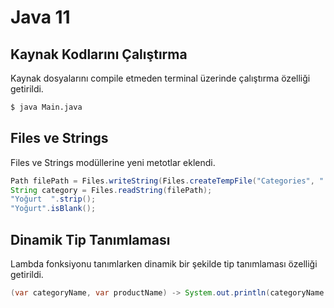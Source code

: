 # Java 11
## Kaynak Kodlarını Çalıştırma
Kaynak dosyalarını compile etmeden terminal üzerinde çalıştırma özelliği getirildi.
```sh
$ java Main.java
```
## Files ve Strings
Files ve Strings modüllerine yeni metotlar eklendi.
```java
Path filePath = Files.writeString(Files.createTempFile("Categories", ".temp"), "Yoğurt");
String category = Files.readString(filePath);
"Yoğurt  ".strip();
"Yoğurt".isBlank();
```
## Dinamik Tip Tanımlaması
Lambda fonksiyonu tanımlarken dinamik bir şekilde tip tanımlaması özelliği getirildi.
```java
(var categoryName, var productName) -> System.out.println(categoryName + ":" + productName);
```


